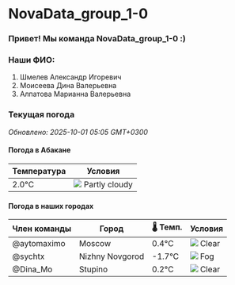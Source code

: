 # NovaData_group_1-0
### Привет! Мы команда NovaData_group_1-0 :)

### Наши ФИО:
1. Шмелев Александр Игоревич
2. Моисеева Дина Валерьевна
3. Алпатова Марианна Валерьевна

### Текущая погода
<!-- WEATHER:START -->
_Обновлено: 2025-10-01 05:05 GMT+0300_

#### Погода в Абакане

| Температура | Условия |
|-------------|----------|
| 2.0°C     | ![](https://cdn.weatherapi.com/weather/64x64/day/116.png) Partly cloudy |

#### Погода в наших городах

| Член команды  | Город               | 🌡️ Темп.  | Условия          |
|---------------|---------------------|-----------|--------------------|
| @aytomaximo    | Moscow              |    0.4°C | ![](https://cdn.weatherapi.com/weather/64x64/night/113.png) Clear        |
| @sychtx        | Nizhny Novgorod     |   -1.7°C | ![](https://cdn.weatherapi.com/weather/64x64/night/248.png) Fog          |
| @Dina_Mo       | Stupino             |    0.2°C | ![](https://cdn.weatherapi.com/weather/64x64/night/113.png) Clear        |

<!-- WEATHER:END -->
